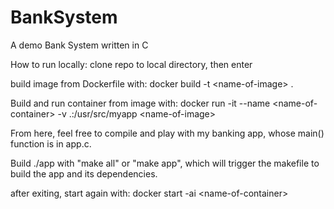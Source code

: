 # BankSystem
A demo Bank System written in C

How to run locally:
clone repo to local directory, then enter

build image from Dockerfile  with:
docker build -t \<name-of-image\> .

Build and run container from image with:
docker run -it --name \<name-of-container\> -v .:/usr/src/myapp \<name-of-image\>

From here, feel free to compile and play with my banking app, whose main() function  is in app.c.

Build ./app with "make all" or "make app", which will trigger the makefile to build the app and its dependencies.

after exiting, start again with: docker start -ai \<name-of-container\> 
